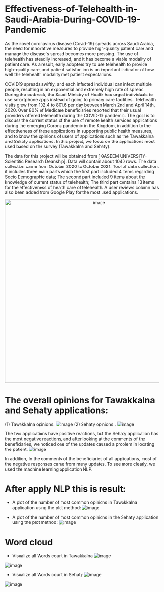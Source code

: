 # Effectiveness-of-Telehealth-in-Saudi-Arabia-During-COVID-19-Pandemic

As the novel coronavirus disease (Covid-19) spreads across Saudi Arabia, the need for innovative measures to provide high-quality patient care and manage the disease's spread becomes more pressing. The use of telehealth has steadily increased, and it has become a viable modality of patient care. As a result, early adopters try to use telehealth to provide high-quality care, and patient satisfaction is an important indicator of how well the telehealth modality met patient expectations.
     
COVID19 spreads swiftly, and each infected individual can infect multiple people, resulting in an exponential and extremely high rate of spread. During the outbreak, the Saudi Ministry of Health has urged individuals to use smartphone apps instead of going to primary care facilities. Telehealth visits grew from 102.4 to 801.6 per day between March 2nd and April 14th, 2020. Over 80% of Medicare beneficiaries reported that their usual providers offered telehealth during the COVID-19 pandemic. The goal is to discuss the current status of the use of remote health services applications  during the emerging Corona pandemic in the Kingdom, in addition to the effectiveness of these applications in supporting public health measures, and to know the opinions of users of applications such as the Tawakkalna and Sehaty applications. In this project, we focus on the applications most used based on the survey (Tawakkalna and Sehaty).
      
 The data for this project will be obtained from [ QASEEM UNIVERSITY-Scientific Research Deanship]. Data will contain about 1040 rows. 
The data collection came from October 2020 to October 2021. Tool of data collection: it includes three main parts which the first part included 4 items regarding Socio Demographic data; The second part included 9 items about the knowledge of current status of telehealth; The third part contains 13 items for the effectiveness of health care of telehealth. A user reviews column has also been added from Google Play for the most used applications.

<center>
    <img src="https://user-images.githubusercontent.com/50162629/143213245-d975a02f-4ab9-4bda-949d-15d120ad667b.png" width="600" left="200" alt="image"  />
</center>



# The overall opinions for Tawakkalna and Sehaty applications:
(1)  Tawakkalna opinions.
 ![image](https://user-images.githubusercontent.com/50162629/143214167-0532ac8a-256a-42d3-97fe-2d8357e1a473.png)
(2)  Sehaty opinions..
![image](https://user-images.githubusercontent.com/50162629/143214326-43ea462b-d75b-4563-8c8a-2833dd1787b3.png)

The two applications have positive reactions, but the Sehaty application has the most negative reactions, and after looking at the comments of the beneficiaries, we noticed one of the updates caused a problem in locating the patient.
![image](https://user-images.githubusercontent.com/50162629/143214724-19396d05-adef-44c9-9e8d-b8cfb959adda.png)

In addition, In the comments of the beneficiaries of all applications, most of the negative responses came from many updates. To see more clearly, we used the machine learning application NLP.

# After apply NLP this is result:
-	A plot of the number of most common opinions in Tawakkalna application using the plot method:
![image](https://user-images.githubusercontent.com/50162629/143215097-0115b726-6345-4f0e-a195-d5ca36025720.png)
 
-	A plot of the number of most common opinions in the Sehaty application using the plot method:
![image](https://user-images.githubusercontent.com/50162629/143215196-b77dc606-f087-4d1d-a713-9dd56e819019.png)

# Word cloud 
-	Visualize all Words count in Tawakkalna 
![image](https://user-images.githubusercontent.com/50162629/143215396-fed1b2d9-decf-4586-b844-13427c671c34.png)

![image](https://user-images.githubusercontent.com/50162629/143215544-89e3e6b9-7ad9-4c2c-9f75-fade400f5b27.png)

-	Visualize all Words count in Sehaty
![image](https://user-images.githubusercontent.com/50162629/143215617-6baa60bb-6d85-4b6e-9a9f-736f4cecf539.png)

![image](https://user-images.githubusercontent.com/50162629/143215812-a7ceb792-580e-4ff0-a989-ae2396bad5e1.png)


 
